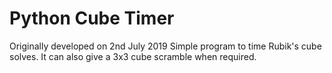# Python Cube Timer
Originally developed on 2nd July 2019
Simple program to time Rubik's cube solves. It can also give a 3x3 cube scramble when required.
